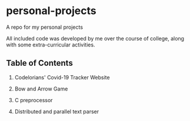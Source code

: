 # personal-projects
A repo for my personal projects

All included code was developed by me over the course of college, along with
some extra-curricular activities.

## Table of Contents

1. Codelorians' Covid-19 Tracker Website

2. Bow and Arrow Game

3. C preprocessor

4. Distributed and parallel text parser
